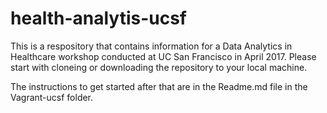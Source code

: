 # health-analytis-ucsf

This is a respository that contains information for a Data Analytics in Healthcare workshop conducted at UC San Francisco in April 2017. Please start with cloneing or downloading the repository to your local machine. 

The instructions to get started after that are in the Readme.md file in the Vagrant-ucsf folder.
